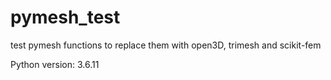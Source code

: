 # pymesh_test
test pymesh functions to replace them with open3D, trimesh and scikit-fem

Python version: 3.6.11

